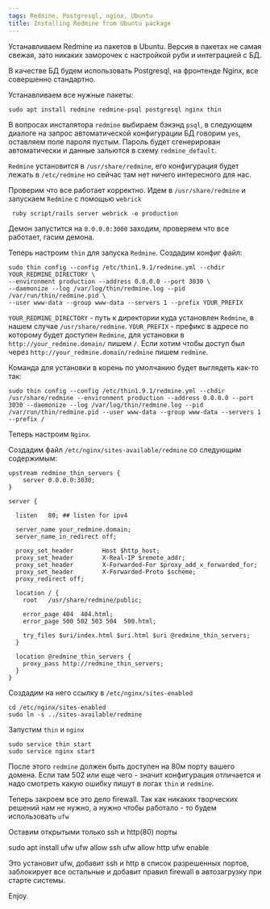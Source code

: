 ```yaml
---
tags: Redmine, Postgresql, nginx, Ubuntu
title: Installing Redmine from Ubuntu package
---
```


Устанавливаем Redmine из пакетов в Ubuntu. Версия в пакетах не самая свежая, зато никаких заморочек с настройкой руби и интеграцией с БД.

В качестве БД будем использовать Postgresql, на фронтенде Nginx, все совершенно стандартно.

Устанавливаем все нужные пакеты:

    sudo apt install redmine redmine-psql postgresql nginx thin

В вопросах инсталятора `redmine` выбираем бэкэнд `psql`, в следующем диалоге на запрос автоматической конфигурации БД говорим `yes`, оставляем поле пароля пустым. Пароль будет сгенерирован автоматически и данные зальются в схему `redmine_default`.

`Redmine` установится в `/usr/share/redmine`, его конфигурация будет лежать в `/etc/redmine` но сейчас там нет ничего интересного для нас.

Проверим что все работает корректно. Идем в `/usr/share/redmine` и запускаем `Redmine` с помощью `webrick`

     ruby script/rails server webrick -e production

Демон запустится на `0.0.0.0:3000` заходим, проверяем что все работает, гасим демона.

Теперь настроим `thin` для запуска `Redmine`. Создадим конфиг файл:

    sudo thin config --config /etc/thin1.9.1/redmine.yml --chdir YOUR_REDMINE_DIRECTORY \
    --environment production --address 0.0.0.0 --port 3030 \
    --daemonize --log /var/log/thin/redmine.log --pid /var/run/thin/redmine.pid \
    --user www-data --group www-data --servers 1 --prefix YOUR_PREFIX

`YOUR_REDMINE_DIRECTORY` - путь к директории куда установлен `Redmine`, в нашем случае `/usr/share/redmine`.
`YOUR_PREFIX` - префикс в адресе по которому будет доступен `Redmine`, для установки в `http://your_redmine.domain/` пишем `/`. Если хотим чтобы доступ был через `http://your_redmine.domain/redmine` пишем `redmine`.

Команда для установки в корень по умолчанию будет выглядеть как-то так:

    sudo thin config --config /etc/thin1.9.1/redmine.yml --chdir /usr/share/redmine --environment production --address 0.0.0.0 --port 3030 --daemonize --log /var/log/thin/redmine.log --pid /var/run/thin/redmine.pid --user www-data --group www-data --servers 1 --prefix /

Теперь настроим `Nginx`.

Создадим файл `/etc/nginx/sites-available/redmine` со следующим содержимым:

    upstream redmine_thin_servers {
    	server 0.0.0.0:3030;
    }

    server {

      listen   80; ## listen for ipv4

      server_name your_redmine.domain;
      server_name_in_redirect off;

      proxy_set_header        Host $http_host;
      proxy_set_header        X-Real-IP $remote_addr;
      proxy_set_header        X-Forwarded-For $proxy_add_x_forwarded_for;
      proxy_set_header        X-Forwarded-Proto $scheme;
      proxy_redirect off;

      location / {
        root   /usr/share/redmine/public;

        error_page 404  404.html;
        error_page 500 502 503 504  500.html;

        try_files $uri/index.html $uri.html $uri @redmine_thin_servers;
      }

      location @redmine_thin_servers {
        proxy_pass http://redmine_thin_servers;
      }
    }

Создадим на него ссылку в `/etc/nginx/sites-enabled`

    cd /etc/nginx/sites-enabled
    sudo ln -s ../sites-available/redmine

Запустим `thin` и `nginx`

    sudo service thin start
    sudo service nginx start

После этого `redmine` должен быть доступен на 80м порту вашего домена. Если там 502 или еще чего - значит конфигурация отличается и надо смотреть какую ошибку пишут в логах `thin` и `redmine`.

Теперь закроем все это дело firewall. Так как никаких творческих решений нам не нужно, а нужно чтобы работало - то будем использовать `ufw`

Оставим открытыми только ssh и http(80) порты

  sudo apt install ufw
  ufw allow ssh
  ufw allow http
  ufw enable

Это установит ufw, добавит ssh и http в список разрешенных портов, заблокирует все остальные и добавит правил firewall в автозагрузку при старте системы.

Enjoy.

